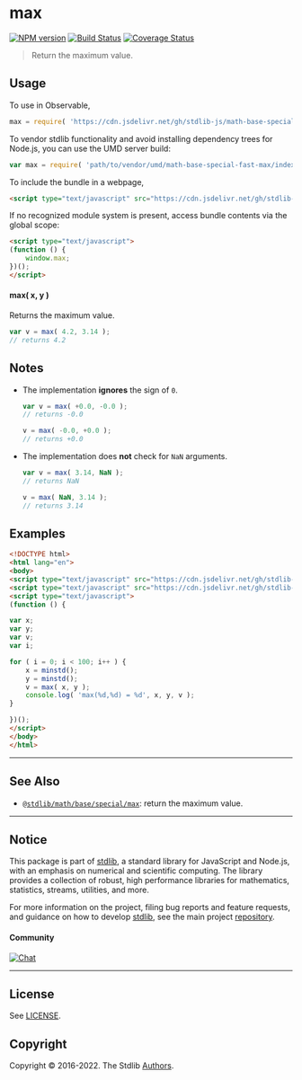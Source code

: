 <!--

@license Apache-2.0

Copyright (c) 2018 The Stdlib Authors.

Licensed under the Apache License, Version 2.0 (the "License");
you may not use this file except in compliance with the License.
You may obtain a copy of the License at

   http://www.apache.org/licenses/LICENSE-2.0

Unless required by applicable law or agreed to in writing, software
distributed under the License is distributed on an "AS IS" BASIS,
WITHOUT WARRANTIES OR CONDITIONS OF ANY KIND, either express or implied.
See the License for the specific language governing permissions and
limitations under the License.

-->

# max

[![NPM version][npm-image]][npm-url] [![Build Status][test-image]][test-url] [![Coverage Status][coverage-image]][coverage-url] <!-- [![dependencies][dependencies-image]][dependencies-url] -->

> Return the maximum value.

<!-- Section to include introductory text. Make sure to keep an empty line after the intro `section` element and another before the `/section` close. -->

<section class="intro">

</section>

<!-- /.intro -->

<!-- Package usage documentation. -->



<section class="usage">

## Usage

To use in Observable,

```javascript
max = require( 'https://cdn.jsdelivr.net/gh/stdlib-js/math-base-special-fast-max@umd/browser.js' )
```

To vendor stdlib functionality and avoid installing dependency trees for Node.js, you can use the UMD server build:

```javascript
var max = require( 'path/to/vendor/umd/math-base-special-fast-max/index.js' )
```

To include the bundle in a webpage,

```html
<script type="text/javascript" src="https://cdn.jsdelivr.net/gh/stdlib-js/math-base-special-fast-max@umd/browser.js"></script>
```

If no recognized module system is present, access bundle contents via the global scope:

```html
<script type="text/javascript">
(function () {
    window.max;
})();
</script>
```

#### max( x, y )

Returns the maximum value.

```javascript
var v = max( 4.2, 3.14 );
// returns 4.2
```

</section>

<!-- /.usage -->

<!-- Package usage notes. Make sure to keep an empty line after the `section` element and another before the `/section` close. -->

<section class="notes">

## Notes

-   The implementation **ignores** the sign of `0`.

    ```javascript
    var v = max( +0.0, -0.0 );
    // returns -0.0

    v = max( -0.0, +0.0 );
    // returns +0.0
    ```

-   The implementation does **not** check for `NaN` arguments.

    ```javascript
    var v = max( 3.14, NaN );
    // returns NaN

    v = max( NaN, 3.14 );
    // returns 3.14
    ```

</section>

<!-- /.notes -->

<!-- Package usage examples. -->

<section class="examples">

## Examples

<!-- eslint no-undef: "error" -->

```html
<!DOCTYPE html>
<html lang="en">
<body>
<script type="text/javascript" src="https://cdn.jsdelivr.net/gh/stdlib-js/random-base-minstd-shuffle@umd/browser.js"></script>
<script type="text/javascript" src="https://cdn.jsdelivr.net/gh/stdlib-js/math-base-special-fast-max@umd/browser.js"></script>
<script type="text/javascript">
(function () {

var x;
var y;
var v;
var i;

for ( i = 0; i < 100; i++ ) {
    x = minstd();
    y = minstd();
    v = max( x, y );
    console.log( 'max(%d,%d) = %d', x, y, v );
}

})();
</script>
</body>
</html>
```

</section>

<!-- /.examples -->

<!-- Section to include cited references. If references are included, add a horizontal rule *before* the section. Make sure to keep an empty line after the `section` element and another before the `/section` close. -->

<section class="references">

</section>

<!-- /.references -->

<!-- Section for related `stdlib` packages. Do not manually edit this section, as it is automatically populated. -->

<section class="related">

* * *

## See Also

-   <span class="package-name">[`@stdlib/math/base/special/max`][@stdlib/math/base/special/max]</span><span class="delimiter">: </span><span class="description">return the maximum value.</span>

</section>

<!-- /.related -->

<!-- Section for all links. Make sure to keep an empty line after the `section` element and another before the `/section` close. -->


<section class="main-repo" >

* * *

## Notice

This package is part of [stdlib][stdlib], a standard library for JavaScript and Node.js, with an emphasis on numerical and scientific computing. The library provides a collection of robust, high performance libraries for mathematics, statistics, streams, utilities, and more.

For more information on the project, filing bug reports and feature requests, and guidance on how to develop [stdlib][stdlib], see the main project [repository][stdlib].

#### Community

[![Chat][chat-image]][chat-url]

---

## License

See [LICENSE][stdlib-license].


## Copyright

Copyright &copy; 2016-2022. The Stdlib [Authors][stdlib-authors].

</section>

<!-- /.stdlib -->

<!-- Section for all links. Make sure to keep an empty line after the `section` element and another before the `/section` close. -->

<section class="links">

[npm-image]: http://img.shields.io/npm/v/@stdlib/math-base-special-fast-max.svg
[npm-url]: https://npmjs.org/package/@stdlib/math-base-special-fast-max

[test-image]: https://github.com/stdlib-js/math-base-special-fast-max/actions/workflows/test.yml/badge.svg?branch=main
[test-url]: https://github.com/stdlib-js/math-base-special-fast-max/actions/workflows/test.yml?query=branch:main

[coverage-image]: https://img.shields.io/codecov/c/github/stdlib-js/math-base-special-fast-max/main.svg
[coverage-url]: https://codecov.io/github/stdlib-js/math-base-special-fast-max?branch=main

<!--

[dependencies-image]: https://img.shields.io/david/stdlib-js/math-base-special-fast-max.svg
[dependencies-url]: https://david-dm.org/stdlib-js/math-base-special-fast-max/main

-->

[chat-image]: https://img.shields.io/gitter/room/stdlib-js/stdlib.svg
[chat-url]: https://gitter.im/stdlib-js/stdlib/

[stdlib]: https://github.com/stdlib-js/stdlib

[stdlib-authors]: https://github.com/stdlib-js/stdlib/graphs/contributors

[umd]: https://github.com/umdjs/umd
[es-module]: https://developer.mozilla.org/en-US/docs/Web/JavaScript/Guide/Modules

[deno-url]: https://github.com/stdlib-js/math-base-special-fast-max/tree/deno
[umd-url]: https://github.com/stdlib-js/math-base-special-fast-max/tree/umd
[esm-url]: https://github.com/stdlib-js/math-base-special-fast-max/tree/esm
[branches-url]: https://github.com/stdlib-js/math-base-special-fast-max/blob/main/branches.md

[stdlib-license]: https://raw.githubusercontent.com/stdlib-js/math-base-special-fast-max/main/LICENSE

<!-- <related-links> -->

[@stdlib/math/base/special/max]: https://github.com/stdlib-js/math-base-special-max/tree/umd

<!-- </related-links> -->

</section>

<!-- /.links -->
